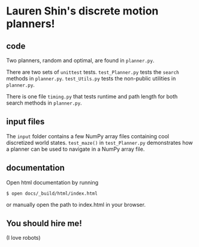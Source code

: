 Lauren Shin's discrete motion planners!
========================================

code
-----

Two planners, random and optimal, are found in `planner.py`.

There are two sets of `unittest` tests. `test_Planner.py` tests the `search` methods in `planner.py`. `test_Utils.py` tests the non-public utilities in `planner.py`.

There is one file `timing.py` that tests runtime and path length for both search methods in `planner.py`.

input files
-----------
The `input` folder contains a few NumPy array files containing cool discretized world states. `test_maze()` in `test_Planner.py` demonstrates how a planner can be used to navigate in a NumPy array file.

documentation
--------------
Open html documentation by running 
```
$ open docs/_build/html/index.html
```
or manually open the path to index.html in your browser.

You should hire me!
--------------------
(I love robots)
